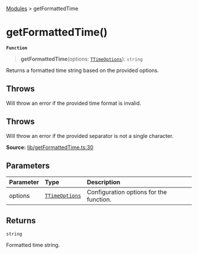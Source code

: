 [Modules](index.md) > getFormattedTime

# getFormattedTime()

**`Function`**

> **getFormattedTime**(options: [`TTimeOptions`](type-alias.TTimeOptions.md)): `string`

Returns a formatted time string based on the provided options.

## Throws

Will throw an error if the provided time format is invalid.

## Throws

Will throw an error if the provided separator is not a single character.

**Source:** [lib/getFormattedTime.ts:30](https://github.com/teplostanski/tictic/blob/d1d1b50/src/lib/getFormattedTime.ts#L30)

## Parameters

| Parameter | Type                                         | Description                             |
| :-------- | :------------------------------------------- | :-------------------------------------- |
| options   | [`TTimeOptions`](type-alias.TTimeOptions.md) | Configuration options for the function. |

## Returns

`string`

Formatted time string.
